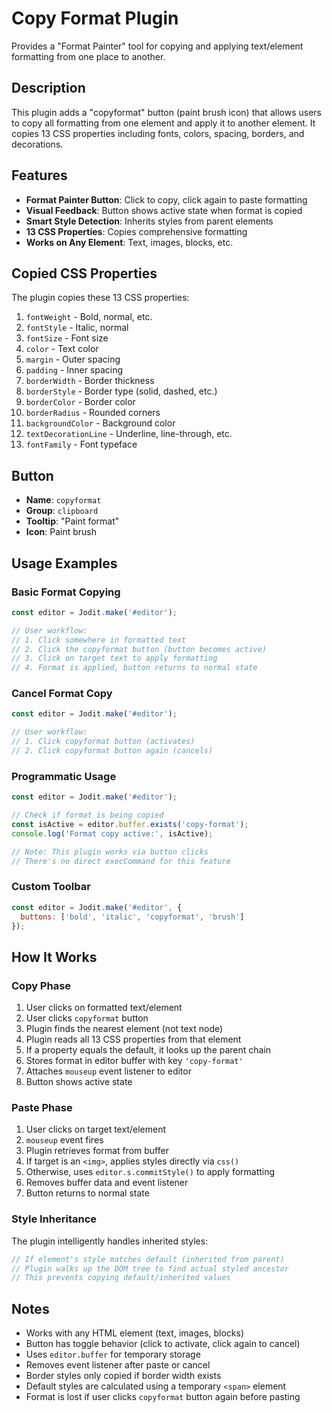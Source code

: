 # Copy Format Plugin

Provides a "Format Painter" tool for copying and applying text/element formatting from one place to another.

## Description

This plugin adds a "copyformat" button (paint brush icon) that allows users to copy all formatting from one element and apply it to another element. It copies 13 CSS properties including fonts, colors, spacing, borders, and decorations.

## Features

- **Format Painter Button**: Click to copy, click again to paste formatting
- **Visual Feedback**: Button shows active state when format is copied
- **Smart Style Detection**: Inherits styles from parent elements
- **13 CSS Properties**: Copies comprehensive formatting
- **Works on Any Element**: Text, images, blocks, etc.

## Copied CSS Properties

The plugin copies these 13 CSS properties:

1. `fontWeight` - Bold, normal, etc.
2. `fontStyle` - Italic, normal
3. `fontSize` - Font size
4. `color` - Text color
5. `margin` - Outer spacing
6. `padding` - Inner spacing
7. `borderWidth` - Border thickness
8. `borderStyle` - Border type (solid, dashed, etc.)
9. `borderColor` - Border color
10. `borderRadius` - Rounded corners
11. `backgroundColor` - Background color
12. `textDecorationLine` - Underline, line-through, etc.
13. `fontFamily` - Font typeface

## Button

- **Name**: `copyformat`
- **Group**: `clipboard`
- **Tooltip**: "Paint format"
- **Icon**: Paint brush

## Usage Examples

### Basic Format Copying

```javascript
const editor = Jodit.make('#editor');

// User workflow:
// 1. Click somewhere in formatted text
// 2. Click the copyformat button (button becomes active)
// 3. Click on target text to apply formatting
// 4. Format is applied, button returns to normal state
```

### Cancel Format Copy

```javascript
const editor = Jodit.make('#editor');

// User workflow:
// 1. Click copyformat button (activates)
// 2. Click copyformat button again (cancels)
```

### Programmatic Usage

```javascript
const editor = Jodit.make('#editor');

// Check if format is being copied
const isActive = editor.buffer.exists('copy-format');
console.log('Format copy active:', isActive);

// Note: This plugin works via button clicks
// There's no direct execCommand for this feature
```

### Custom Toolbar

```javascript
const editor = Jodit.make('#editor', {
  buttons: ['bold', 'italic', 'copyformat', 'brush']
});
```

## How It Works

### Copy Phase

1. User clicks on formatted text/element
2. User clicks `copyformat` button
3. Plugin finds the nearest element (not text node)
4. Plugin reads all 13 CSS properties from that element
5. If a property equals the default, it looks up the parent chain
6. Stores format in editor buffer with key `'copy-format'`
7. Attaches `mouseup` event listener to editor
8. Button shows active state

### Paste Phase

1. User clicks on target text/element
2. `mouseup` event fires
3. Plugin retrieves format from buffer
4. If target is an `<img>`, applies styles directly via `css()`
5. Otherwise, uses `editor.s.commitStyle()` to apply formatting
6. Removes buffer data and event listener
7. Button returns to normal state

### Style Inheritance

The plugin intelligently handles inherited styles:

```javascript
// If element's style matches default (inherited from parent)
// Plugin walks up the DOM tree to find actual styled ancestor
// This prevents copying default/inherited values
```

## Notes

- Works with any HTML element (text, images, blocks)
- Button has toggle behavior (click to activate, click again to cancel)
- Uses `editor.buffer` for temporary storage
- Removes event listener after paste or cancel
- Border styles only copied if border width exists
- Default styles are calculated using a temporary `<span>` element
- Format is lost if user clicks `copyformat` button again before pasting